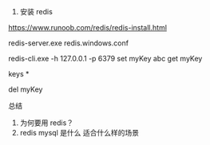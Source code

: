 1. 安装 redis

https://www.runoob.com/redis/redis-install.html

redis-server.exe redis.windows.conf

redis-cli.exe -h 127.0.0.1 -p 6379
set myKey abc
get myKey

keys \*

del myKey

总结

1. 为何要用 redis？
2. redis mysql 是什么 适合什么样的场景
